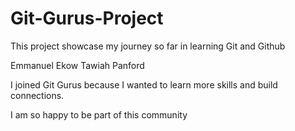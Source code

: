 # Git-Gurus-Project
This project showcase my journey so far in learning Git and Github 

Emmanuel Ekow Tawiah Panford

I joined Git Gurus because I wanted to learn more skills and build connections.

I am so happy to be part of this community
